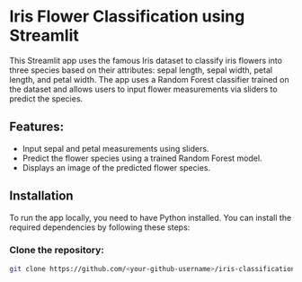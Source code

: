 # Iris Flower Classification using Streamlit

This Streamlit app uses the famous Iris dataset to classify iris flowers into three species based on their attributes: sepal length, sepal width, petal length, and petal width. The app uses a Random Forest classifier trained on the dataset and allows users to input flower measurements via sliders to predict the species.

## Features:
- Input sepal and petal measurements using sliders.
- Predict the flower species using a trained Random Forest model.
- Displays an image of the predicted flower species.

## Installation

To run the app locally, you need to have Python installed. You can install the required dependencies by following these steps:

### Clone the repository:
```bash
git clone https://github.com/<your-github-username>/iris-classification-streamlit.git
